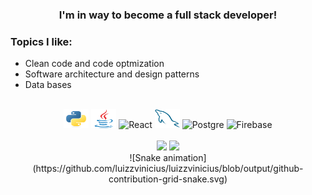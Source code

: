 ### <div align="center"> I'm in way to become a full stack developer!</div>
### Topics I like:
* Clean code and code optmization
* Software architecture and design patterns
* Data bases

<div align="center">
    <br>
    <img alt="Python" height="30" width="40" src="https://raw.githubusercontent.com/devicons/devicon/master/icons/python/python-original.svg"/>
    <img alt="Java" height="30" width="40" src="https://github.com/devicons/devicon/blob/master/icons/java/java-original.svg"/>
    <img alt="React" height="30" width="40" src="https://cdn.jsdelivr.net/gh/devicons/devicon/icons/react/react-original.svg"/>
    <img alt="MySQL" height="30" width="40" src="https://github.com/devicons/devicon/blob/master/icons/mysql/mysql-original.svg"/>
    <img alt="Postgre" height="30" width="40" src="https://img.icons8.com/?size=512&id=Pv4IGT0TSpt8&format=svg"/>
    <img alt="Firebase" height="30" width="40" src="https://cdn.jsdelivr.net/gh/devicons/devicon/icons/firebase/firebase-plain-wordmark.svg"/>
</div> <br>
<div align="center">
    <a href="https://github.com/luizzvinicius"></a>
        <img height="167em" src="https://github-readme-stats.vercel.app/api?username=luizzvinicius&show_icons=true&theme=neon&include_all_commits=true&count_private=true"/>
        <img height="167em" src="https://github-readme-stats.vercel.app/api/top-langs/?username=luizzvinicius&layout=donut&langs_count=7&theme=neon"/>
</div>
 
<div align="center">
    ![Snake animation](https://github.com/luizzvinicius/luizzvinicius/blob/output/github-contribution-grid-snake.svg)
</div>
